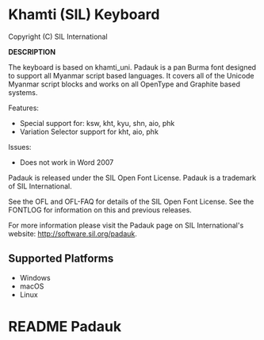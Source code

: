 Khamti (SIL) Keyboard
=====================

Copyright (C) SIL International

__DESCRIPTION__

The keyboard is based on khamti_uni. 
Padauk is a pan Burma font designed to support all Myanmar script based 
languages. It covers all of the Unicode Myanmar script blocks and works 
on all OpenType and Graphite based systems.

Features:
* Special support for: ksw, kht, kyu, shn, aio, phk
* Variation Selector support for kht, aio, phk

Issues:
* Does not work in Word 2007


Padauk is released under the SIL Open Font License.
Padauk is a trademark of SIL International.
	
See the OFL and OFL-FAQ for details of the SIL Open Font License.
See the FONTLOG for information on this and previous releases.

For more information please visit the Padauk page on SIL International's 
website: http://software.sil.org/padauk.
  
  
Supported Platforms
-------------------
 * Windows
 * macOS
 * Linux
 
 README
Padauk
========================

